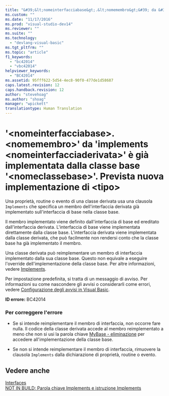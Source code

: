 ```yaml
---
title: "&#39;&lt;nomeinterfacciabase&gt;.&lt;nomemembro&gt;&#39; da &#39;implements &lt;nomeinterfacciaderivata&gt;&#39; &#232; gi&#224; implementata dalla classe base &#39;&lt;nomeclassebase&gt;&#39;. Prevista nuova implementazione di &lt;tipo&gt; | Microsoft Docs"
ms.custom: ""
ms.date: "11/17/2016"
ms.prod: "visual-studio-dev14"
ms.reviewer: ""
ms.suite: ""
ms.technology: 
  - "devlang-visual-basic"
ms.tgt_pltfrm: ""
ms.topic: "article"
f1_keywords: 
  - "bc42014"
  - "vbc42014"
helpviewer_keywords: 
  - "BC42014"
ms.assetid: 95fff622-5d54-4ec8-90f0-477de1d58687
caps.latest.revision: 12
caps.handback.revision: 12
author: "stevehoag"
ms.author: "shoag"
manager: "wpickett"
translationtype: Human Translation
---
```

# &#39;&lt;nomeinterfacciabase&gt;.&lt;nomemembro&gt;&#39; da &#39;implements &lt;nomeinterfacciaderivata&gt;&#39; &#232; gi&#224; implementata dalla classe base &#39;&lt;nomeclassebase&gt;&#39;. Prevista nuova implementazione di &lt;tipo&gt;
Una proprietà, routine o evento di una classe derivata usa una clausola `Implements` che specifica un membro dell'interfaccia derivata già implementato sull'interfaccia di base nella classe base.  
  
 Il membro implementato viene definito dall'interfaccia di base ed ereditato dall'interfaccia derivata. L'interfaccia di base viene implementata direttamente dalla classe base. L'interfaccia derivata viene implementata dalla classe derivata, che può facilmente non rendersi conto che la classe base ha già implementato il membro.  
  
 Una classe derivata può reimplementare un membro di interfaccia implementato dalla sua classe base. Questo non equivale a eseguire l'override dell'implementazione della classe base. Per altre informazioni, vedere [Implements](../../visual-basic/language-reference/statements/implements-clause.md).  
  
 Per impostazione predefinita, si tratta di un messaggio di avviso. Per informazioni su come nascondere gli avvisi o considerarli come errori, vedere [Configurazione degli avvisi in Visual Basic](/visual-studio/ide/configuring-warnings-in-visual-basic).  
  
 **ID errore:** BC42014  
  
### Per correggere l'errore  
  
-   Se si intende reimplementare il membro di interfaccia, non occorre fare nulla. Il codice della classe derivata accede al membro reimplementato a meno che non si usi la parola chiave [MyBase \- eliminazione](http://msdn.microsoft.com/it-it/52491d06-6451-4f6f-9aa6-8fab59bbc2b9) per accedere all'implementazione della classe base.  
  
-   Se non si intende reimplementare il membro di interfaccia, rimuovere la clausola `Implements` dalla dichiarazione di proprietà, routine o evento.  
  
## Vedere anche  
 [Interfaces](../../visual-basic/programming-guide/language-features/interfaces/index.md)   
 [NOT IN BUILD: Parola chiave Implements e istruzione Implements](http://msdn.microsoft.com/it-it/b96560f7-6413-480f-a1e2-f80253bab5be)